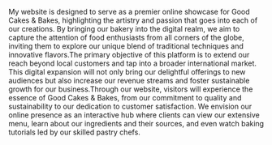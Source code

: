 My website is designed to serve as a premier online showcase for Good Cakes & Bakes, highlighting the artistry and passion that goes into each of our creations. By bringing our bakery into the digital realm, we aim to capture the attention of food enthusiasts from all corners of the globe, inviting them to explore our unique blend of traditional techniques and innovative flavors.The primary objective of this platform is to extend our reach beyond local customers and tap into a broader international market. This digital expansion will not only bring our delightful offerings to new audiences but also increase our revenue streams and foster sustainable growth for our business.Through our website, visitors will experience the essence of Good Cakes & Bakes, from our commitment to quality and sustainability to our dedication to customer satisfaction. We envision our online presence as an interactive hub where clients can view our extensive menu, learn about our ingredients and their sources, and even watch baking tutorials led by our skilled pastry chefs.
